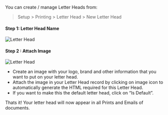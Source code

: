 You can create / manage Letter Heads from:

> Setup > Printing > Letter Head > New Letter Head

#### Step 1: Letter Head Name

![Letter Head](assets/frappe_io/images/erpnext/letter-head1.png)

#### Step 2 : Attach Image

![Letter Head](assets/frappe_io/images/erpnext/letter-head2.png)

  * Create an image with your logo, brand and other information that you want to put on your letter head.
  * Attach the image in your Letter Head record by clicking on image icon to automatically generate the HTML required for this Letter Head.
  * If you want to make this the default letter head, click on “Is Default”.

Thats it! Your letter head will now appear in all Prints and Emails of
documents.

